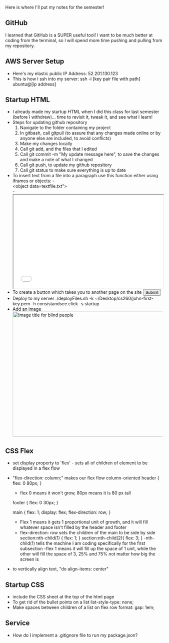 Here is where I'll put my notes for the semester!
## GitHub
I learned that GitHub is a SUPER useful tool! I want to be much better at coding from the terminal, so I will spend more time pushing and pulling from my repository.
## AWS Server Setup
- Here's my elastic public IP Address: 52.201.130.123 
- This is how I ssh into my server:  ssh -i [key pair file with path] ubuntu@[ip address]
## Startup HTML
- I already made my startup HTML when I did this class for last semester (before I withdrew)... time to revisit it, tweak it, and see what I learn!
- Steps for updating github repository
    1. Navigate to the folder containing my project
    2. In gitbash, call gitpull (to assure that any changes made online or by anyone else are included, to avoid conflicts)
    3. Make my changes locally
    4. Call git add, and the files that I edited
    5. Call git commit -m "My update message here", to save the changes and make a note of what I changed
    6. Call git push, to update my github repository
    7. Call git status to make sure everything is up to date
- To insert text from a file into a paragraph use this function either using iframes or objects:
    -<div><object data=textfile.txt"></object></div>
    -<iframe src="path/to/yourfile.txt" width="100%" height="300"></iframe>
- To create a button which takes you to another page on the site
    <input type='button' onclick="location.href='otherPage.html';" value="Submit"/>
- Deploy to my server
    ./deployFiles.sh -k ~/Desktop/cs260/john-first-key.pem -h consistandsee.click -s startup
- Add an image
    <img src="image.jpg" alt="Image title for blind people" width="500" height="400">

## CSS Flex
- set display property to 'flex' - sets all of children of element to be displayed in a flex flow
- "flex-direction: column;" makes our flex flow column-oriented
    header {
    flex: 0 80px;
    }
    - flex 0 means it won't grow, 80px means it is 80 px tall

    footer {
    flex: 0 30px;
    }

    main {
    flex: 1;
    display: flex;
    flex-direction: row;
    }
    - Flex 1 means it gets 1 proportional unit of growth, and it will fill whatever space isn't filled by the header and footer
    - flex-direction: row sets the children of the main to be side by side
    section:nth-child(1) {
        flex: 1;
    }
    section:nth-child(2){
        flex: 3;
    }
    -nth-child(1) tells the machine I am coding specifically for the first subsection
    -flex 1 means it will fill up the space of 1 unit, while the other will fill the space of 3, 25% and 75% not matter how big the screen is
- to vertically align text, "do align-items: center"
        
## Startup CSS
- include the CSS sheet at the top of the html page
    <link rel="stylesheet" href="main.css" />
    <link rel="stylesheet" href="play.css" />
- To get rid of the bullet points on a list
    list-style-type: none;
- Make spaces between children of a list on flex row format:
    gap: 1em;

## Service
- How do I implement a .gitignore file to run my package.json?
